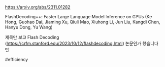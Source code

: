 https://arxiv.org/abs/2311.01282

FlashDecoding++: Faster Large Language Model Inference on GPUs (Ke Hong, Guohao Dai, Jiaming Xu, Qiuli Mao, Xiuhong Li, Jun Liu, Kangdi Chen, Hanyu Dong, Yu Wang)

제목만 보고 Flash Decoding (https://crfm.stanford.edu/2023/10/12/flashdecoding.html) 논문인가 했습니다만

#efficiency 